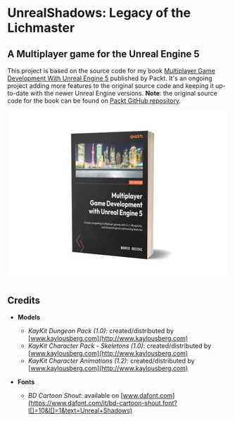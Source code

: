 # UnrealShadows: Legacy of the Lichmaster

## A Multiplayer game for the Unreal Engine 5

This project is based on the source code for my book [Multiplayer Game Development With Unreal Engine 5](https://www.amazon.com/Multiplayer-Game-Development-Unreal-Engine-ebook/dp/B0C85W64H2/) published by Packt.
It's an ongoing project adding more features to the original source code and keeping it up-to-date with the newer Unreal Engine versions.
**Note**: the original source code for the book can be found on [Packt GitHub repository](https://github.com/PacktPublishing/Multiplayer-Game-Development-with-Unreal-Engine-5).

![Book cover](https://github.com/marcosecchi/unrealshadows-ltol/blob/project-master/book_cover.png)

## Credits

* **Models**
  * _KayKit Dungeon Pack (1.0)_: created/distributed by [www.kaylousberg.com](http://www.kaylousberg.com)
  * _KayKit Character Pack - Skeletons (1.0)_: created/distributed by [www.kaylousberg.com](http://www.kaylousberg.com)
  * _KayKit Character Animations (1.2)_: created/distributed by [www.kaylousberg.com](http://www.kaylousberg.com)

* **Fonts**
  * _BD Cartoon Shout_: available on [www.dafont.com](https://www.dafont.com/it/bd-cartoon-shout.font?l[]=10&l[]=1&text=Unreal+Shadows)
